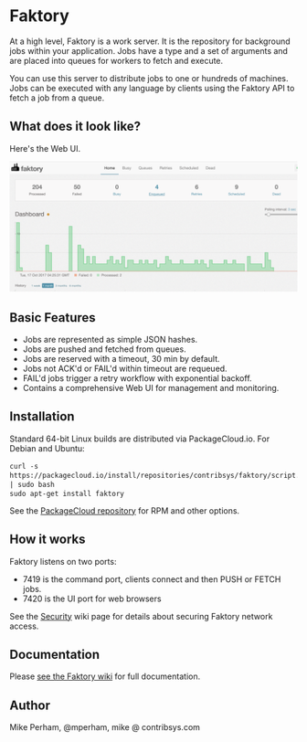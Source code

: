 # Faktory

At a high level, Faktory is a work server.  It is the repository for
background jobs within your application. Jobs have a type and a set of
arguments and are placed into queues for workers to fetch and execute.

You can use this server to distribute jobs to one or hundreds of
machines.  Jobs can be executed with any language by clients using
the Faktory API to fetch a job from a queue.

## What does it look like?

Here's the Web UI.

![webui](docs/webui.png)


## Basic Features

- Jobs are represented as simple JSON hashes.
- Jobs are pushed and fetched from queues.
- Jobs are reserved with a timeout, 30 min by default.
- Jobs not ACK'd or FAIL'd within timeout are requeued.
- FAIL'd jobs trigger a retry workflow with exponential backoff.
- Contains a comprehensive Web UI for management and monitoring.

## Installation

Standard 64-bit Linux builds are distributed via PackageCloud.io.  For Debian and Ubuntu:

```
curl -s https://packagecloud.io/install/repositories/contribsys/faktory/script.deb.sh | sudo bash
sudo apt-get install faktory
```

See the [PackageCloud repository](https://packagecloud.io/contribsys/faktory) for RPM and other options.

## How it works

Faktory listens on two ports:

* 7419 is the command port, clients connect and then PUSH or FETCH jobs.
* 7420 is the UI port for web browsers

See the [Security](/contribsys/faktory/wiki/Security) wiki page for
details about securing Faktory network access.

## Documentation

Please [see the Faktory wiki](/contribsys/faktory/wiki) for full documentation.

## Author

Mike Perham, @mperham, mike @ contribsys.com
